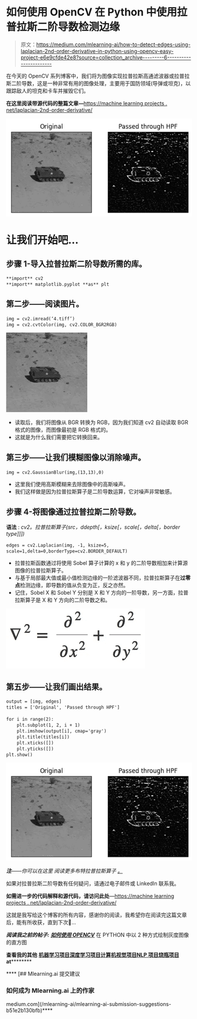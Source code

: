 # 如何使用 OpenCV 在 Python 中使用拉普拉斯二阶导数检测边缘

> 原文：<https://medium.com/mlearning-ai/how-to-detect-edges-using-laplacian-2nd-order-derivative-in-python-using-opencv-easy-project-e6e9cfde42e8?source=collection_archive---------6----------------------->

在今天的 OpenCV 系列博客中，我们将为图像实现拉普拉斯高通滤波器或拉普拉斯二阶导数，这是一种非常有用的图像处理，主要用于国防领域(导弹或坦克)，以跟踪敌人的坦克和卡车并摧毁它们。

**在这里阅读带源代码的整篇文章—**[https://machine learning projects . net/laplacian-2nd-order-derivative/](https://machinelearningprojects.net/laplacian-2nd-order-derivative/)

![](img/6605054cbd45bcfbfd558e31d1591ae3.png)

# 让我们开始吧…

## 步骤 1-导入拉普拉斯二阶导数所需的库。

```
**import** cv2
**import** matplotlib.pyplot **as** plt
```

## 第二步——阅读图片。

```
img = cv2.imread(‘4.tiff’)
img = cv2.cvtColor(img, cv2.COLOR_BGR2RGB)
```

![](img/dc74bebe44e714f73f5351f1d98b147a.png)

*   读取后，我们将图像从 BGR 转换为 RGB，因为我们知道 cv2 自动读取 BGR 格式的图像，而图像最初是 RGB 格式的。
*   这就是为什么我们需要把它转换回来。

## 第三步——让我们模糊图像以消除噪声。

```
img = cv2.GaussianBlur(img,(13,13),0)
```

*   这里我们使用高斯模糊来去除图像中的高斯噪声。
*   我们这样做是因为拉普拉斯算子是二阶导数运算，它对噪声非常敏感。

## 步骤 4-将图像通过拉普拉斯二阶导数。

**语法** : *cv2。拉普拉斯算子(src，ddepth[，ksize[，scale[，delta[，border type]]])*

```
edges = cv2.Laplacian(img, -1, ksize=5, scale=1,delta=0,borderType=cv2.BORDER_DEFAULT)
```

*   拉普拉斯函数通过将使用 Sobel 算子计算的 x 和 y 的二阶导数相加来计算源图像的拉普拉斯算子。
*   与基于局部最大值或最小值检测边缘的一阶滤波器不同，拉普拉斯算子在**过零点**检测边缘，即导数的值从负变为正，反之亦然。
*   记住，Sobel X 和 Sobel Y 分别是 X 和 Y 方向的一阶导数，另一方面，拉普拉斯算子是 X 和 Y 方向的二阶导数之和。

![](img/3a61f61060bbf5d365aea9a6c46b3c6f.png)

## 第五步——让我们画出结果。

```
output = [img, edges]
titles = ['Original', 'Passed through HPF']

for i in range(2):
    plt.subplot(1, 2, i + 1)
    plt.imshow(output[i], cmap='gray')
    plt.title(titles[i])
    plt.xticks([])
    plt.yticks([])
plt.show()
```

![](img/6605054cbd45bcfbfd558e31d1591ae3.png)

***注***——*你可以在这里* *阅读更多布特拉普拉斯算子* [*。*](https://docs.opencv.org/3.4/d5/db5/tutorial_laplace_operator.html)

如果对拉普拉斯二阶导数有任何疑问，请通过电子邮件或 LinkedIn 联系我。

**如需进一步的代码解释和源代码，请访问此处**—[https://machine learning projects . net/laplacian-2nd-order-derivative/](https://machinelearningprojects.net/laplacian-2nd-order-derivative/)

这就是我写给这个博客的所有内容，感谢你的阅读，我希望你在阅读完这篇文章后，能有所收获，直到下次👋…

***阅读我之前的帖子:*** [***如何使用 OPENCV***](https://machinelearningprojects.net/histogram-of-a-grayscale-image/) 在 PYTHON 中以 2 种方式绘制灰度图像的直方图

**查看我的其他** [**机器学习项目**](https://machinelearningprojects.net/machine-learning-projects/)**[**深度学习项目**](https://machinelearningprojects.net/deep-learning-projects/)**[**计算机视觉项目**](https://machinelearningprojects.net/opencv-projects/)**[**NLP 项目**](https://machinelearningprojects.net/nlp-projects/)**[**烧瓶项目**](https://machinelearningprojects.net/flask-projects/) **at**********

****[](/mlearning-ai/mlearning-ai-submission-suggestions-b51e2b130bfb) [## Mlearning.ai 提交建议

### 如何成为 Mlearning.ai 上的作家

medium.com](/mlearning-ai/mlearning-ai-submission-suggestions-b51e2b130bfb)****